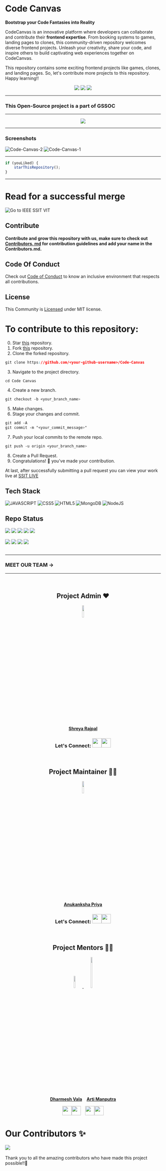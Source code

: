 
<div id="top"></div>

# Code Canvas 
**Bootstrap your Code Fantasies into Reality**    

CodeCanvas is an innovative platform where developers can collaborate and contribute their **frontend expertise**. From booking systems to games, landing pages to clones, this community-driven repository welcomes diverse frontend projects. Unleash your creativity, share your code, and inspire others to build captivating web experiences together on CodeCanvas.
<br>

This repository contains some exciting frontend projects like games, clones, and landing pages. So, let's contribute more projects to this repository. 
Happy learning!!

<!-- <p align="center">
    <img src="https://technologyandsociety.org/wp-content/uploads/Logo-Color-1.jpg" />
    <h2 align="center">Games and Go</h2>
    <h4 align="center">INFO</h4>
</p>


<p align="center">
	<h1 align="center"> WHAT IS HACKTOBERFEST 2022</h1>
	<h2 align="center">Hacktoberfest, in its 8th year, is a month-long celebration of open-source software run by DigitalOcean. During the month of October, we invite you to join open-source software enthusiasts, beginners, and the developer community by contributing to open-source projects. You can do this in a variety of ways:</h2>
	<ul>
	<li>Prepare and share your project for collaboration</li>
	<li>Contribute to the betterment of a project via pull requests</li>
	<li>Organize an event
</li>
	<li>Mentor others
</li>
	<li>Donate directly to open source projects</li> -->



<div align="center">
      <img src="https://forthebadge.com/images/badges/built-with-love.svg" />
      <img src="https://forthebadge.com/images/badges/uses-brains.svg" />
      <img src="https://forthebadge.com/images/badges/powered-by-responsibility.svg" />
 </div>
 
 ---
 ### This Open-Source project is a part of GSSOC
---
<p align="center">
    <img src="https://miro.medium.com/max/1400/1*fqJaH_oISOR96gLgpJBwWQ.png" />
</p>

---
### Screenshots
![Code-Canvas-2](https://github.com/Anikinee/Code-Canvas/assets/101719881/b4493bd3-f00f-4ae3-b5fa-43b59986f370)
![Code-Canvas-1](https://github.com/Anikinee/Code-Canvas/assets/101719881/fe0ae38d-967a-4a98-bceb-f33c2e2c0c78)

---

```javascript
if (youLiked) {
	starThisRepository();
}
```

---

# Read for a successful merge

![Go to IEEE SSIT VIT](https://technologyandsociety.org/wp-content/uploads/Logo-Color-1.jpg) <br/>
## Contribute <br/>
#### Contribute and grow this repository with us, make sure to check out <a href="https://github.com/ssitvit/Code-Canvas/blob/main/Contributors.md">Contributors. md</a> for contribution guidelines and add your name in the Contributors.md.  <br/>
## Code Of Conduct
Check out <a href="https://github.com/ssitvit/Code-Canvas/blob/main/CODE_OF_CONDUCT.md">Code of Conduct</a> to know an inclusive environment that respects all contributions.</a><br>
## License
This Community is <a href="https://github.com/ssitvit/Code-Canvas/blob/main/LICENSE">Licensed</a> under MIT license.
# To contribute to this repository: <br/>

<!--
## Step 1: Complete your project
---
#### click on **Start Hacking**  <br/>
>   Login in using your GitHub account <br/> 
>   If you don't have then create one <br/>
## Step 2: Make a Pull Request <br/>
___
# ⚡⚡ Steps for Creating First Pull request ⚡⚡ <br/>
---
-->

0. Star <a href="https://github.com/IEEE-SSIT-VIT/Code-Canvas" title="this">this</a> repository.<br>
1. Fork <a href="https://github.com/IEEE-SSIT-VIT/Code-Canvas" title="this">this</a> repository.<br>
2. Clone the forked repository.<br>
```css
git clone https://github.com/<your-github-username>/Code-Canvas
```
  
3. Navigate to the project directory.
```py
cd Code Canvas
```
4. Create a new branch.
```css
git checkout -b <your_branch_name>
```
5. Make changes.<br>
6. Stage your changes and commit.<br>
```css
git add -A
git commit -m "<your_commit_message>"
```
7. Push your local commits to the remote repo.
```css
git push -u origin <your_branch_name>
```
8. Create a Pull Request.<br>
9. Congratulations! 🎉 you've made your contribution.

At last, after successfully submitting a pull request you can view your work live at <a href="https://codecanvas.ieeessitvit.tech/">SSIT LIVE </a>


## Tech Stack

![JAVASCRIPT](https://img.shields.io/badge/JavaScript-F7DF1E?style=for-the-badge&logo=javascript&logoColor=black)
![CSS5](https://img.shields.io/badge/CSS3-1572B6?style=for-the-badge&logo=css3&logoColor=white)
![HTML5](https://img.shields.io/badge/HTML5-E34F26?style=for-the-badge&logo=html5&logoColor=white)
![MongoDB](https://img.shields.io/badge/MongoDB-%234ea94b.svg?style=for-the-badge&logo=mongodb&logoColor=white)
![NodeJS](https://img.shields.io/badge/Node.js-43853D?style=for-the-badge&logo=node.js&logoColor=white)

## Repo Status

<div>
	<img src="https://img.shields.io/github/repo-size/DevFeed404/DevFeed-1.0?style=for-the-badge" />
	<img src="https://img.shields.io/github/stars/DevFeed404/DevFeed-1.0?style=for-the-badge&color=yellow" />
	<img src="https://img.shields.io/github/forks/DevFeed404/DevFeed-1.0?style=for-the-badge&color=seagreen" />
	<img src="https://img.shields.io/github/contributors/DevFeed404/DevFeed-1.0?style=for-the-badge&color=critical" />
	<img src="https://img.shields.io/github/last-commit/DevFeed404/DevFeed-1.0?style=for-the-badge&color=seagreen" />
</div>
<br>
<div>
	<img src="https://img.shields.io/github/issues/DevFeed404/DevFeed-1.0?style=for-the-badge&color=green" />
	<img src="https://img.shields.io/github/issues-closed/DevFeed404/DevFeed-1.0?style=for-the-badge&color=orange" />
	<img src="https://img.shields.io/github/issues-pr/ssitvit/Code-Canvas.svg?style=for-the-badge&color=green" />
	<img src="https://img.shields.io/github/issues-pr-closed/DevFeed404/DevFeed-1.0?style=for-the-badge&color=orange" />
</div>
<br>

---
### MEET OUR TEAM ->
---
<br>
<h2 align= "center"> Project Admin ❤️</h2>
<p align= "center">
<a href="https://github.com/Shreyaar12"><img src="https://avatars.githubusercontent.com/u/91542376?v=4" width="10%" /></a> 
<br>
<a href="https://github.com/Shreyaar12"><strong>Shreya Rajpal</strong></a>

<h3 align= "center">Let's Connect: <a href="https://www.linkedin.com/in/shreya-rajpal-817066221/"><img src="https://img.icons8.com/fluency/2x/linkedin.png" height="30px"></img></a><a href="https://github.com/Shreyaar12"><img src="https://img.icons8.com/ios-glyphs/2x/github.png" height="30px"></img></a>

</h3>	
<br>

<h2 align= "center">Project Maintainer 👩‍💻</h2>
<p align="center">
<a href="https://github.com/cleveranu"><img src="https://avatars.githubusercontent.com/u/102377700?v=4" width="10%" /></a>
<br>
<a href="https://github.com/cleveranu"><strong>Anukanksha Priya</strong></a>

</h3>
<h3 align= "center">Let's Connect: <a href="https://www.linkedin.com/in/anukanksha-priya-664730220/"><img src="https://img.icons8.com/fluency/2x/linkedin.png" height="30px"></img></a><a href="https://github.com/cleveranu"><img src="https://img.icons8.com/ios-glyphs/2x/github.png" height="30px"></img></a>

</h3>
<br>


<h2 align= "center">Project Mentors 👩‍💻</h2>
<p align="center">	
<a href="https://github.com/Dharmesh177"><img src="https://github.com/iqrafirdose/Code-Canvas/assets/114678694/d61cc205-fddf-4389-a497-c9b15148b545" width="10%" />   </a>   <a href="https://github.com/artimanputra/"><img src="https://github.com/iqrafirdose/Code-Canvas/assets/114678694/1b128b14-ddfa-49d8-9be2-a166ddba6df6" width="10%" height="100" /></a>

<br>
<a href="https://github.com/Dharmesh177"><strong>Dharmesh Vala</strong></a> &ensp;                  
<a href="https://github.com/artimanputra/"><strong> Arti Manputra</strong></a>
<br>
<p align="center">
 <a href="https://www.linkedin.com/in/dharmesh-vala-252724204/"><img src="https://img.icons8.com/fluency/2x/linkedin.png" height="30px"></img></a><a href="https://github.com/Dharmesh177"><img src="https://img.icons8.com/ios-glyphs/2x/github.png" height="30px"></img></a> &ensp;    <a href="https://www.linkedin.com/in/arti-manputra/"><img src="https://img.icons8.com/fluency/2x/linkedin.png" height="30px"></img></a><a href="https://github.com/artimanputra/"><img src="https://img.icons8.com/ios-glyphs/2x/github.png" height="30px"></img></a>

<br>





# Our Contributors ✨
<a href="https://github.com/ssitvit/Code-Canvas/graphs/contributors">
  <img align="center" src="https://contrib.rocks/image?max=100&repo=ssitvit/Code-Canvas" />
</a> 
<br><br>
Thank you to all the amazing contributors who have made this project possible!!💝


